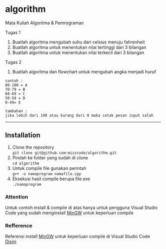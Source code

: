 # algorithm
Mata Kuliah Algoritma & Pemrograman

Tugas 1 
1. Buatlah algoritma mengubah suhu dari celsius menuju fahrenheit
2. Buatlah algoritma untuk menentukan nilai tertinggi dari 3 bilangan
3. Buatlah algoritma untuk menentukan nilai terkecil dari 3 bilangan

Tugas 2
1. Buatlah algoritma dan flowchart untuk mengubah angka menjadi huruf
```
contoh :
80-100 = A
70-79 = B
60-69 = C
50-59 = D
0-49= E

tambahan :
jika lebih dari 100 atau kurang dari 0 maka cetak pesan input salah
```

<hr>

## Installation
1. Clone the repository <br> ```git clone git@github.com:mizzcode/algorithm.git```
2. Pindah ke folder yang sudah di clone <br> ```cd algorithm```
3. Untuk compile file gunakan perintah <br> ```g++ -o namaprogram namafile.cpp```
4. Eksekusi hasil compile berupa file.exe <br> ```./namaprogram```

### Attention
Untuk contoh install & compile di atas hanya untuk pengguna Visual Studio Code yang sudah menginstall <a href="https://sourceforge.net/projects/mingw-w64/">MinGW</a> untuk keperluan compile

### Refference
Referensi install <a href="https://sourceforge.net/projects/mingw-w64/">MinGW</a> untuk keperluan compile di Visual Studio Code <a href="https://www.youtube.com/watch?v=KYxLEDF6kjs">Disini</a>
